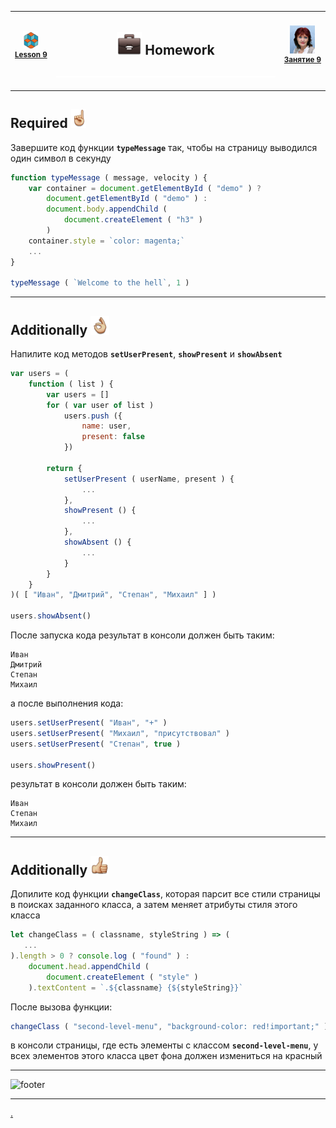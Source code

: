 [footer]: https://github.com/garevna/js-course/raw/master/images/a-level-ico.png?raw=true
[hw-40]: https://raw.githubusercontent.com/garevna/a-level-js-lessons/master/ico/briefcase-40.png
[point-30]: https://raw.githubusercontent.com/garevna/a-level-js-lessons/master/ico/point_up-30.png
[ok-30]: https://raw.githubusercontent.com/garevna/a-level-js-lessons/master/ico/ok-30.png
[super-30]: https://raw.githubusercontent.com/garevna/a-level-js-lessons/master/ico/super-30.png
[ico25]: https://raw.githubusercontent.com/garevna/a-level-js-lessons/master/ico/a-level-25.png
[space-800]: https://raw.githubusercontent.com/garevna/a-level-js-lessons/master/ico/space-800.png
[me]: https://raw.githubusercontent.com/garevna/a-level-js-lessons/master/ico/myPhoto-40.png "Ⓒ Irina Fylyppova ( garevna ) 2019"

[lesson]: ../lessons/lesson-09.md

| ![ico25] <br/><sup>[**Lesson&nbsp;9**][lesson]</sup> | <h2>![hw-40] Homework</h2>![space-800] | ![me] <br/><sup>[**Занятие&nbsp;9**][lesson]</sup> |
|-|-|-|

______________________________________________________________________________

## Required ![point-30]

Завершите код функции **`typeMessage`** так, чтобы на страницу выводился один символ в секунду

```javascript
function typeMessage ( message, velocity ) {
    var container = document.getElementById ( "demo" ) ?
        document.getElementById ( "demo" ) :
        document.body.appendChild (
            document.createElement ( "h3" )
        )
    container.style = `color: magenta;`
    ...
}

typeMessage ( `Welcome to the hell`, 1 )
```

______________________________________________________________________________

## Additionally ![ok-30]

Напилите код методов **`setUserPresent`**, **`showPresent`** и **`showAbsent`**

```javascript
var users = (
    function ( list ) {
        var users = []
        for ( var user of list )
            users.push ({
                name: user,
                present: false
            })

        return {
            setUserPresent ( userName, present ) {
                ...
            },
            showPresent () {
                ...
            },
            showAbsent () {
                ...
            }
        }
    }
)( [ "Иван", "Дмитрий", "Степан", "Михаил" ] )

users.showAbsent()
```

После запуска кода результат в консоли должен быть таким:

```
Иван
Дмитрий
Степан
Михаил
```

а после выполнения кода:

```javascript
users.setUserPresent( "Иван", "+" )
users.setUserPresent( "Михаил", "присутствовал" )
users.setUserPresent( "Степан", true )

users.showPresent()
```

результат в консоли должен быть таким:

```
Иван
Степан
Михаил
```

______________________________________________________________________________

## Additionally ![super-30]

Допилите код функции **`changeClass`**, которая парсит все стили страницы в поисках заданного класса, а затем меняет атрибуты стиля этого класса

```javascript
let changeClass = ( classname, styleString ) => (
   ...
).length > 0 ? console.log ( "found" ) :
    document.head.appendChild (
        document.createElement ( "style" )
    ).textContent = `.${classname} {${styleString}}`
```

После вызова функции:

```javascript
changeClass ( "second-level-menu", "background-color: red!important;" )
```

в консоли страницы, где есть элементы с классом **`second-level-menu`**, у всех элементов этого класса цвет фона должен измениться на красный

_________________________________________________________________

![footer]

________________________________________________________________
[.](hw-09-answer.md)
